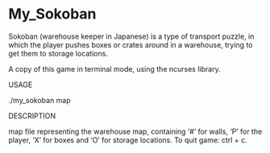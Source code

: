 # My_Sokoban

Sokoban (warehouse keeper in Japanese) is a type of transport puzzle, in which
the player pushes boxes or crates around in a warehouse, trying to get them to
storage locations.



A copy of this game in terminal mode, using the ncurses library.



USAGE

./my_sokoban map

DESCRIPTION

map file representing the warehouse map, containing ‘#’ for walls,
‘P’ for the player, ‘X’ for boxes and ‘O’ for storage locations. To quit game: ctrl + c.
